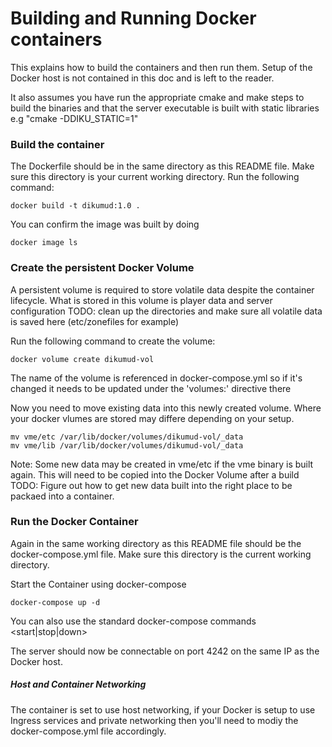 # Building and Running Docker containers
This explains how to build the containers and then run them. 
Setup of the Docker host is not contained in this doc and is left to the reader.

It also assumes you have run the appropriate cmake and make steps to build the binaries
and that the server executable is built with static libraries e.g "cmake -DDIKU_STATIC=1"

### Build the container
The Dockerfile should be in the same directory as this README file.
Make sure this directory is your current working directory.
Run the following command:
```
docker build -t dikumud:1.0 .
```

You can confirm the image was built by doing
```
docker image ls
```

### Create the persistent Docker Volume
A persistent volume is required to store volatile data despite the container lifecycle.
What is stored in this volume is player data and server configuration
  TODO: clean up the directories and make sure all volatile data is saved here (etc/zonefiles for example)

Run the following command to create the volume:
```
docker volume create dikumud-vol
```

The name of the volume <dikumud-vol> is referenced in docker-compose.yml so if it's changed 
it needs to be updated under the 'volumes:' directive there

Now you need to move existing data into this newly created volume.
Where your docker vlumes are stored may differe depending on your setup.
```
mv vme/etc /var/lib/docker/volumes/dikumud-vol/_data
mv vme/lib /var/lib/docker/volumes/dikumud-vol/_data
```
Note: Some new data may be created in vme/etc if the vme binary is built again.
      This will need to be copied into the Docker Volume after a build
  TODO: Figure out how to get new data built into the right place to be packaed into a container.

### Run the Docker Container
Again in the same working directory as this README file should be the docker-compose.yml file.
Make sure this directory is the current working directory.

Start the Container using docker-compose
```
docker-compose up -d
```
You can also use the standard docker-compose commands <start|stop|down>

The server should now be connectable on port 4242 on the same IP as the Docker host.

##### Host and Container Networking
The container is set to use host networking, if your Docker is setup to use Ingress services
and private networking then you'll need to modiy the docker-compose.yml file accordingly.
